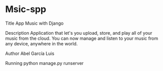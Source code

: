 # Msic-spp
Title
App Music with Django

Description
Application that let's you upload, store, and play all of your music from the cloud. You can now manage and listen to your music from any device, anywhere in the world.

Author
Abel García Luis

Running
python manage.py runserver
